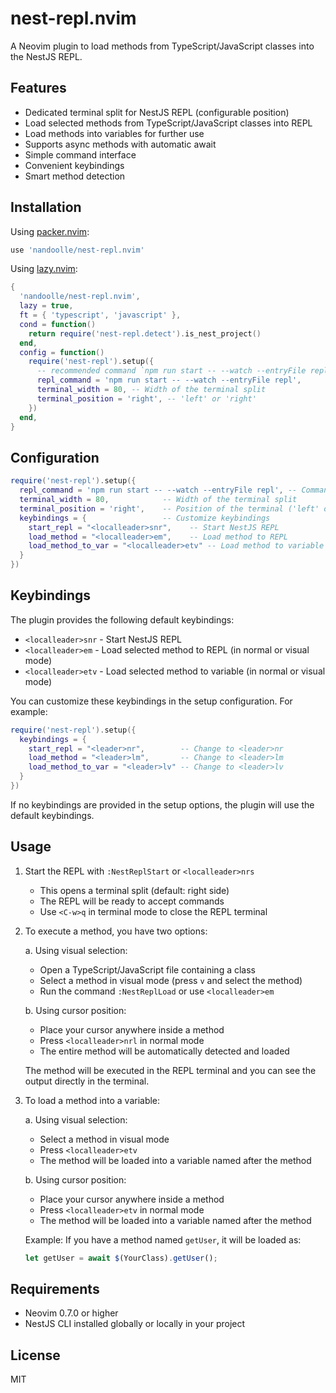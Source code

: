 # nest-repl.nvim

A Neovim plugin to load methods from TypeScript/JavaScript classes into the NestJS REPL.

## Features

- Dedicated terminal split for NestJS REPL (configurable position)
- Load selected methods from TypeScript/JavaScript classes into REPL
- Load methods into variables for further use
- Supports async methods with automatic await
- Simple command interface
- Convenient keybindings
- Smart method detection

## Installation

Using [packer.nvim](https://github.com/wbthomason/packer.nvim):

```lua
use 'nandoolle/nest-repl.nvim'
```

Using [lazy.nvim](https://github.com/folke/lazy.nvim):

```lua
{
  'nandoolle/nest-repl.nvim',
  lazy = true,
  ft = { 'typescript', 'javascript' },
  cond = function()
    return require('nest-repl.detect').is_nest_project()
  end,
  config = function()
    require('nest-repl').setup({
      -- recommended command `npm run start -- --watch --entryFile repl`
      repl_command = 'npm run start -- --watch --entryFile repl',
      terminal_width = 80, -- Width of the terminal split
      terminal_position = 'right', -- 'left' or 'right'
    })
  end,
}
```

## Configuration

```lua
require('nest-repl').setup({
  repl_command = 'npm run start -- --watch --entryFile repl', -- Command to start NestJS REPL
  terminal_width = 80,            -- Width of the terminal split
  terminal_position = 'right',    -- Position of the terminal ('left' or 'right')
  keybindings = {                 -- Customize keybindings
    start_repl = "<localleader>snr",    -- Start NestJS REPL
    load_method = "<localleader>em",    -- Load method to REPL
    load_method_to_var = "<localleader>etv" -- Load method to variable
  }
})
```

## Keybindings

The plugin provides the following default keybindings:

- `<localleader>snr` - Start NestJS REPL
- `<localleader>em` - Load selected method to REPL (in normal or visual mode)
- `<localleader>etv` - Load selected method to variable (in normal or visual mode)

You can customize these keybindings in the setup configuration. For example:

```lua
require('nest-repl').setup({
  keybindings = {
    start_repl = "<leader>nr",        -- Change to <leader>nr
    load_method = "<leader>lm",       -- Change to <leader>lm
    load_method_to_var = "<leader>lv" -- Change to <leader>lv
  }
})
```

If no keybindings are provided in the setup options, the plugin will use the default keybindings.

## Usage

1. Start the REPL with `:NestReplStart` or `<localleader>nrs`

   - This opens a terminal split (default: right side)
   - The REPL will be ready to accept commands
   - Use `<C-w>q` in terminal mode to close the REPL terminal

2. To execute a method, you have two options:

   a. Using visual selection:

   - Open a TypeScript/JavaScript file containing a class
   - Select a method in visual mode (press `v` and select the method)
   - Run the command `:NestReplLoad` or use `<localleader>em`

   b. Using cursor position:

   - Place your cursor anywhere inside a method
   - Press `<localleader>nrl` in normal mode
   - The entire method will be automatically detected and loaded

   The method will be executed in the REPL terminal and you can see the output directly in the terminal.

3. To load a method into a variable:

   a. Using visual selection:

   - Select a method in visual mode
   - Press `<localleader>etv`
   - The method will be loaded into a variable named after the method

   b. Using cursor position:

   - Place your cursor anywhere inside a method
   - Press `<localleader>etv` in normal mode
   - The method will be loaded into a variable named after the method

   Example: If you have a method named `getUser`, it will be loaded as:

   ```typescript
   let getUser = await $(YourClass).getUser();
   ```

## Requirements

- Neovim 0.7.0 or higher
- NestJS CLI installed globally or locally in your project

## License

MIT
